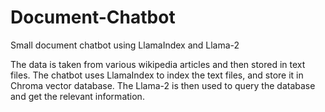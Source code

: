 # Document-Chatbot

Small document chatbot using LlamaIndex and Llama-2

The data is taken from various wikipedia articles and then stored in text files. The chatbot uses LlamaIndex to index the text files, and store it in Chroma vector database. The Llama-2 is then used to query the database and get the relevant information.
